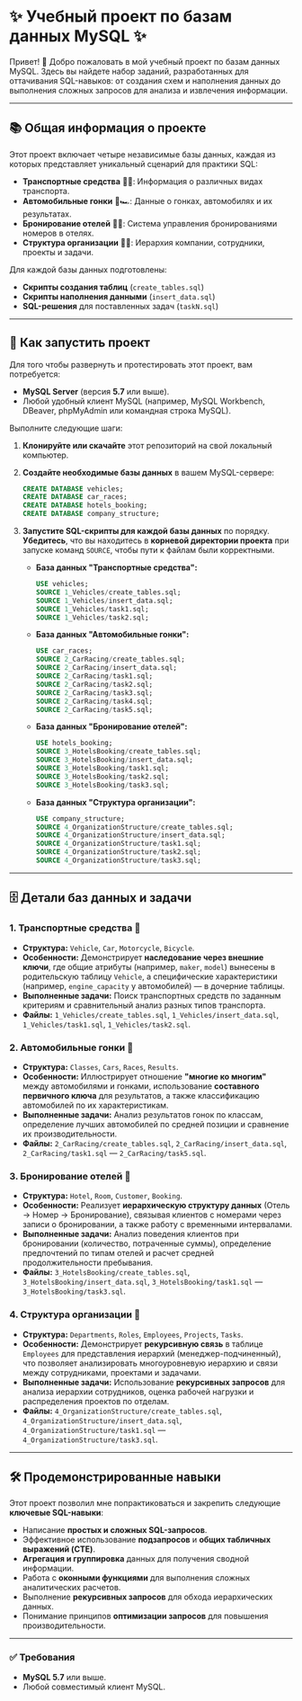 # ✨ Учебный проект по базам данных MySQL ✨

Привет! 👋 Добро пожаловать в мой учебный проект по базам данных MySQL. Здесь вы найдете набор заданий, разработанных для оттачивания SQL-навыков: от создания схем и наполнения данных до выполнения сложных запросов для анализа и извлечения информации.

---

## 📚 Общая информация о проекте

Этот проект включает четыре независимые базы данных, каждая из которых представляет уникальный сценарий для практики SQL:

* **Транспортные средства** 🚗💨: Информация о различных видах транспорта.
* **Автомобильные гонки** 🏁🏎️: Данные о гонках, автомобилях и их результатах.
* **Бронирование отелей** 🏨🔑: Система управления бронированиями номеров в отелях.
* **Структура организации** 🏢👥: Иерархия компании, сотрудники, проекты и задачи.

Для каждой базы данных подготовлены:
* **Скрипты создания таблиц** (`create_tables.sql`)
* **Скрипты наполнения данными** (`insert_data.sql`)
* **SQL-решения** для поставленных задач (`taskN.sql`)

---

## 🚀 Как запустить проект

Для того чтобы развернуть и протестировать этот проект, вам потребуется:

* **MySQL Server** (версия **5.7** или выше).
* Любой удобный клиент MySQL (например, MySQL Workbench, DBeaver, phpMyAdmin или командная строка MySQL).

Выполните следующие шаги:

1.  **Клонируйте или скачайте** этот репозиторий на свой локальный компьютер.

2.  **Создайте необходимые базы данных** в вашем MySQL-сервере:

    ```sql
    CREATE DATABASE vehicles;
    CREATE DATABASE car_races;
    CREATE DATABASE hotels_booking;
    CREATE DATABASE company_structure;
    ```

3.  **Запустите SQL-скрипты для каждой базы данных** по порядку. **Убедитесь**, что вы находитесь в **корневой директории проекта** при запуске команд `SOURCE`, чтобы пути к файлам были корректными.

    * **База данных "Транспортные средства":**
        ```sql
        USE vehicles;
        SOURCE 1_Vehicles/create_tables.sql;
        SOURCE 1_Vehicles/insert_data.sql;
        SOURCE 1_Vehicles/task1.sql;
        SOURCE 1_Vehicles/task2.sql;
        ```

    * **База данных "Автомобильные гонки":**
        ```sql
        USE car_races;
        SOURCE 2_CarRacing/create_tables.sql;
        SOURCE 2_CarRacing/insert_data.sql;
        SOURCE 2_CarRacing/task1.sql;
        SOURCE 2_CarRacing/task2.sql;
        SOURCE 2_CarRacing/task3.sql;
        SOURCE 2_CarRacing/task4.sql;
        SOURCE 2_CarRacing/task5.sql;
        ```

    * **База данных "Бронирование отелей":**
        ```sql
        USE hotels_booking;
        SOURCE 3_HotelsBooking/create_tables.sql;
        SOURCE 3_HotelsBooking/insert_data.sql;
        SOURCE 3_HotelsBooking/task1.sql;
        SOURCE 3_HotelsBooking/task2.sql;
        SOURCE 3_HotelsBooking/task3.sql;
        ```

    * **База данных "Структура организации":**
        ```sql
        USE company_structure;
        SOURCE 4_OrganizationStructure/create_tables.sql;
        SOURCE 4_OrganizationStructure/insert_data.sql;
        SOURCE 4_OrganizationStructure/task1.sql;
        SOURCE 4_OrganizationStructure/task2.sql;
        SOURCE 4_OrganizationStructure/task3.sql;
        ```

---

## 🗄️ Детали баз данных и задачи

### 1. Транспортные средства 🚗

* **Структура:** `Vehicle`, `Car`, `Motorcycle`, `Bicycle`.
* **Особенности:** Демонстрирует **наследование через внешние ключи**, где общие атрибуты (например, `maker`, `model`) вынесены в родительскую таблицу `Vehicle`, а специфические характеристики (например, `engine_capacity` у автомобилей) — в дочерние таблицы.
* **Выполненные задачи:** Поиск транспортных средств по заданным критериям и сравнительный анализ разных типов транспорта.
* **Файлы:** `1_Vehicles/create_tables.sql`, `1_Vehicles/insert_data.sql`, `1_Vehicles/task1.sql`, `1_Vehicles/task2.sql`.

### 2. Автомобильные гонки 🏁

* **Структура:** `Classes`, `Cars`, `Races`, `Results`.
* **Особенности:** Иллюстрирует отношение **"многие ко многим"** между автомобилями и гонками, использование **составного первичного ключа** для результатов, а также классификацию автомобилей по их характеристикам.
* **Выполненные задачи:** Анализ результатов гонок по классам, определение лучших автомобилей по средней позиции и сравнение их производительности.
* **Файлы:** `2_CarRacing/create_tables.sql`, `2_CarRacing/insert_data.sql`, `2_CarRacing/task1.sql` — `2_CarRacing/task5.sql`.

### 3. Бронирование отелей 🏨

* **Структура:** `Hotel`, `Room`, `Customer`, `Booking`.
* **Особенности:** Реализует **иерархическую структуру данных** (Отель → Номер → Бронирование), связывая клиентов с номерами через записи о бронировании, а также работу с временными интервалами.
* **Выполненные задачи:** Анализ поведения клиентов при бронировании (количество, потраченные суммы), определение предпочтений по типам отелей и расчет средней продолжительности пребывания.
* **Файлы:** `3_HotelsBooking/create_tables.sql`, `3_HotelsBooking/insert_data.sql`, `3_HotelsBooking/task1.sql` — `3_HotelsBooking/task3.sql`.

### 4. Структура организации 🏢

* **Структура:** `Departments`, `Roles`, `Employees`, `Projects`, `Tasks`.
* **Особенности:** Демонстрирует **рекурсивную связь** в таблице `Employees` для представления иерархий (менеджер-подчиненный), что позволяет анализировать многоуровневую иерархию и связи между сотрудниками, проектами и задачами.
* **Выполненные задачи:** Использование **рекурсивных запросов** для анализа иерархии сотрудников, оценка рабочей нагрузки и распределения проектов по отделам.
* **Файлы:** `4_OrganizationStructure/create_tables.sql`, `4_OrganizationStructure/insert_data.sql`, `4_OrganizationStructure/task1.sql` — `4_OrganizationStructure/task3.sql`.

---

## 🛠️ Продемонстрированные навыки

Этот проект позволил мне попрактиковаться и закрепить следующие **ключевые SQL-навыки**:

* Написание **простых и сложных SQL-запросов**.
* Эффективное использование **подзапросов** и **общих табличных выражений (CTE)**.
* **Агрегация и группировка** данных для получения сводной информации.
* Работа с **оконными функциями** для выполнения сложных аналитических расчетов.
* Выполнение **рекурсивных запросов** для обхода иерархических данных.
* Понимание принципов **оптимизации запросов** для повышения производительности.

---

### ✅ Требования

* **MySQL 5.7** или выше.
* Любой совместимый клиент MySQL.

